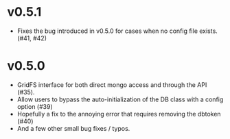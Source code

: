v0.5.1
======
 * Fixes the bug introduced in v0.5.0 for cases when no config file exists. (#41, #42)


v0.5.0
======
 * GridFS interface for both direct mongo access and through the API (#35).
 * Allow users to bypass the auto-initialization of the DB class with a config option (#39)
 * Hopefully a fix to the annoying error that requires removing the dbtoken (#40)
 * And a few other small bug fixes / typos.
